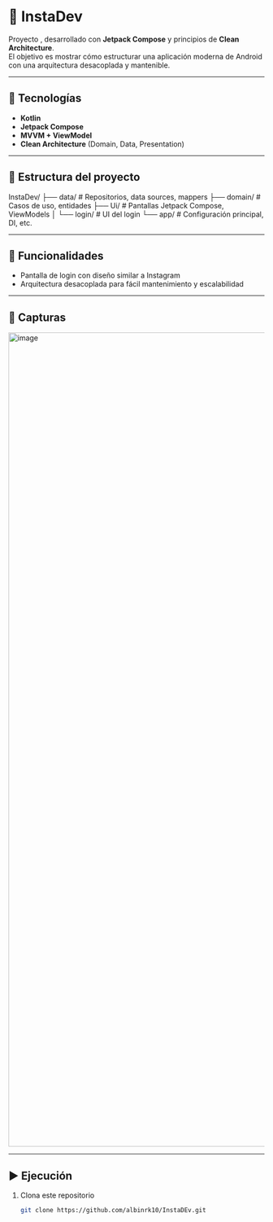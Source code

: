 # 📱 InstaDev

Proyecto , desarrollado con **Jetpack Compose** y principios de **Clean Architecture**.  
El objetivo es mostrar cómo estructurar una aplicación moderna de Android con una arquitectura desacoplada y mantenible.  

---

## 🚀 Tecnologías
- **Kotlin**  
- **Jetpack Compose**  
- **MVVM + ViewModel**  
- **Clean Architecture** (Domain, Data, Presentation)  

---

## 📂 Estructura del proyecto

InstaDev/
├── data/ # Repositorios, data sources, mappers
├── domain/ # Casos de uso, entidades
├── Ui/ # Pantallas Jetpack Compose, ViewModels
│ └── login/ # UI del login
└── app/ # Configuración principal, DI, etc.


---

## 🔑 Funcionalidades
- Pantalla de login con diseño similar a Instagram  
- Arquitectura desacoplada para fácil mantenimiento y escalabilidad  

---

## 📸 Capturas
<img width="720" height="1600" alt="image" src="https://github.com/user-attachments/assets/10a9513b-b9a9-4a08-b4d0-252884027837" />


---

## ▶️ Ejecución
1. Clona este repositorio  
   ```bash
   git clone https://github.com/albinrk10/InstaDEv.git
